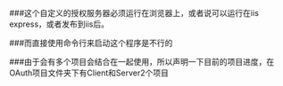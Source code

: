 ﻿###这个自定义的授权服务器必须运行在浏览器上，或者说可以运行在iis express，或者发布到iis后。

###而直接使用命令行来启动这个程序是不行的

###由于会有多个项目会结合在一起使用，所以声明一下目前的项目进度，在OAuth项目文件夹下有Client和Server2个项目